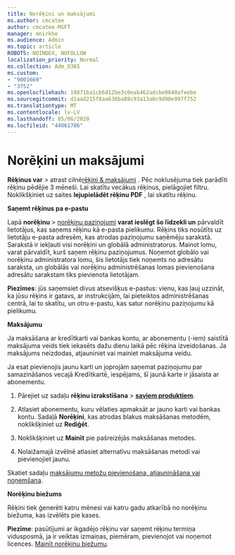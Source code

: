 ```yaml
---
title: Norēķini un maksājumi
ms.author: cmcatee
author: cmcatee-MSFT
manager: mnirkhe
ms.audience: Admin
ms.topic: article
ROBOTS: NOINDEX, NOFOLLOW
localization_priority: Normal
ms.collection: Adm_O365
ms.custom:
- "9001669"
- "3752"
ms.openlocfilehash: 19871ba1cb6d12be3c0eab462adcbe0840afeebe
ms.sourcegitcommit: d1aad215f8aa636ba89c93a13a0c9d90e997f752
ms.translationtype: MT
ms.contentlocale: lv-LV
ms.lasthandoff: 05/06/2020
ms.locfileid: "44061786"
---
```

# <a name="billing-and-payment"></a>Norēķini un maksājumi

**Rēķinus var** > atrast cilnē[rēķini & maksājumi](https://go.microsoft.com/fwlink/p/?linkid=848039) .  Pēc noklusējuma tiek parādīti rēķinu pēdējie 3 mēneši.  Lai skatītu vecākus rēķinus, pielāgojiet filtru.  Noklikšķiniet uz saites **lejupielādēt rēķinu PDF** , lai skatītu rēķinu.

**Saņemt rēķinus pa e-pastu**

Lapā **norēķinu** > [norēķinu paziņojumi](https://go.microsoft.com/fwlink/p/?linkid=853212) **varat ieslēgt šo līdzekli un** pārvaldīt lietotājus, kas saņems rēķinu kā e-pasta pielikumu. Rēķins tiks nosūtīts uz lietotāju e-pasta adresēm, kas atrodas paziņojumu saņēmēju sarakstā. Sarakstā ir iekļauti visi norēķini un globālā administratorus.  Mainot lomu, varat pārvaldīt, kurš saņem rēķinu paziņojumus.  Noņemot globālo vai norēķinu administratora lomu, šis lietotājs tiek noņemts no adresātu saraksta, un globālās vai norēķinu administrēšanas lomas pievienošana adresātu sarakstam tiks pievienota lietotājam.

**Piezīmes**: jūs saņemsiet divus atsevišķus e-pastus: vienu, kas ļauj uzzināt, ka jūsu rēķins ir gatavs, ar instrukcijām, lai pieteiktos administrēšanas centrā, lai to skatītu, un otru e-pastu, kas satur norēķinu paziņojumu kā pielikumu.

**Maksājumu**

Ja maksāšana ar kredītkarti vai bankas kontu, ar abonementu (-iem) saistītā maksājuma veids tiek iekasēts dažu dienu laikā pēc rēķina izveidošanas.  Ja maksājums neizdodas, atjauniniet vai mainiet maksājuma veidu. 

Ja esat pievienojis jaunu karti un joprojām saņemat paziņojumu par samazināšanos vecajā Kredītkartē, iespējams, šī jaunā karte ir jāsaista ar abonementu.

1. Pārejiet uz sadaļu **rēķinu izrakstīšana** > **[saviem produktiem](https://go.microsoft.com/fwlink/p/?linkid=842054)**.

2. Atlasiet abonementu, kuru vēlaties apmaksāt ar jauno karti vai bankas kontu. Sadaļā **Norēķini**, kas atrodas blakus maksāšanas metodēm, noklikšķiniet uz **Rediģēt**.

3. Noklikšķiniet uz **Mainīt** pie pašreizējās maksāšanas metodes.

4. Nolaižamajā izvēlnē atlasiet alternatīvu maksāšanas metodi vai pievienojiet jaunu.

Skatiet sadaļu [maksājumu metožu pievienošana, atjaunināšana vai noņemšana](https://go.microsoft.com/fwlink/?linkid=2118133).

**Norēķinu biežums**

Rēķini tiek ģenerēti katru mēnesi vai katru gadu atkarībā no norēķinu biežuma, kas izvēlēts pie kases.  

**Piezīme**: pasūtījumi ar ikgadējo rēķinu var saņemt rēķinu termiņa vidusposmā, ja ir veiktas izmaiņas, piemēram, pievienojot vai noņemot licences.  [Mainīt norēķinu biežumu](https://go.microsoft.com/fwlink/?linkid=2119148).
